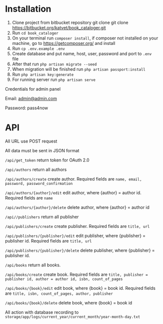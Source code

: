 # **Installation**
1. Clone project from bitbucket repository git clone git clone https://bitbucket.org/katvet/book_cataloger.git
2. Run `cd book_cataloger`
2. On your terminal run `composer install`, if composer not installed on your machine, go to https://getcomposer.org/ and install
3. Run `cp .env.example .env`
4. Create database and put name, host, user, password and port to `.env` file
5. After that run `php artisan migrate --seed`
6. When migration will be finished run `php artisan passport:install`
7. Run `php artisan key:generate`
8. For running server run `php artisan serve`


Credentials for admin panel

Email: admin@admin.com

Password: pass4now

# API

All URL use POST request

All data must be sent in JSON format

`/api/get_token` return token for OAuth 2.0

`/api/authors` return all authors

`/api/authors/create` create author. Required fields are `name, email, password, password_confirmation`

`/api/authors/{author}/edit` edit author, where {author} = author id. Required fields are `name`

`/api/authors/{author}/delete` delete author, where {author} = author id

`/api//publishers` return all publisher

`/api/publishers/create` create publisher. Required fields are `title, url`

`/api/publishers/{publisher}/edit` edit publisher, where {publisher} = publisher id. Required fields are `title, url`

`/api/publishers/{publisher}/delete` delete publisher, where {publisher} = publisher id.

`/api/books` return all books.

`/api/books/create` create book. Required fields are `title, publisher = publisher id, author = author id, isbn, count_of_pages`

`/api/books/{book}/edit` edit book, where {book} = book id. Required fields are `title, isbn, count_of_pages, author, publisher`

`/api/books/{book}/delete` delete book, where {book} = book id

All action with database recording to `storage/app/logs/current_year/current_month/year-month-day.txt`


